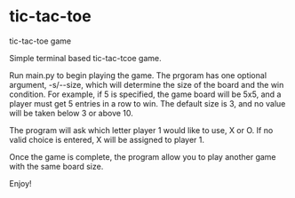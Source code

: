 # tic-tac-toe
tic-tac-toe game

Simple terminal based tic-tac-tcoe game.

Run main.py to begin playing the game. The prgoram has one optional argument, -s/--size, which will determine the size of the board and the win condition.
For example, if 5 is specified, the game board will be 5x5, and a player must get 5 entries in a row to win.
The default size is 3, and no value will be taken below 3 or above 10.

The program will ask which letter player 1 would like to use, X or O. If no valid choice is entered, X will be assigned to player 1.

Once the game is complete, the program allow you to play another game with the same board size.

Enjoy!
